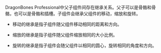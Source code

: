<p><span style="font-size: 14px;">DragonBones Professional中父子组件间存在继承关系。父子可以是骨骼和骨骼，也可以是骨骼和插槽。子组件会继承父组件的移动，缩放和旋转。</span></p><ul class=" list-paddingleft-2" style="list-style-type: disc;"><li><p><span style="font-size: 14px;">移动的继承是指子组件随父组件移动相同的距离和方向。</span></p></li><li><p><span style="font-size: 14px;">缩放的继承是指子组件随父组件缩放相同的大小比例。</span></p></li><li><p><span style="font-size: 14px;">旋转的继承是指子组件会随父组件以相同的圆心，旋转相同的角度和方向。</span></p></li></ul><p><br/></p>
